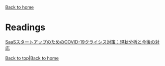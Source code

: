 [Back to home](./README.md)

# Readings

[SaaSスタートアップのためのCOVID-19クライシス対策：現状分析と今後の対応](https://note.com/dnx_vc/n/n397a1426226f)

[Back to top](./startups#Readings)|[Back to home](./README.md)
